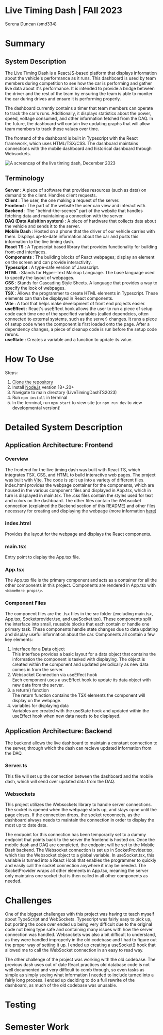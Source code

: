 # Live Timing Dash | FAll 2023
Serena Duncan (smd334)
# Summary
## System Description
The Live Timing Dash is a ReactJS-based platform that displays information about the vehicle's performance as it runs. This dashboard is used by team members during competition to see how the car is performing and gather live data about it's performance. It is intended to provide a bridge between the driver and the rest of the team by ensuring the team is able to moniter the car during drives and ensure it is performing properly. 

The dashboard currently contains a timer that team members can operate to track the car's runs. Additionally, it displays statistics about the power, speed, voltage consumed, and other information fetched from the DAQ. In the future, the dashboard will contain live updating graphs that will allow team members to track these values over time. 

The frontend of the dashboard is built in Typescript with the React framework, which uses HTML/TSX/CSS. The dashboard maintains connections with the mobile dashboard and historical dashboard through Websockets.

![A screencap of the live timing dash, December 2023](src/assets/dash.png)

## Terminology
**Server** : A piece of software that provides resources (such as data) on demand to the client. Handles client requests. <br>
**Client** : The user, the one making a request of the server. <br>
**Frontend** : The part of the website the user can view and interact with. <br>
**Backend** : The "behind-the-scenes" part of the website that handles fetching data and maintaining a connection with the server. <br>
**DAQ (Data Auisition system)** : A piece of hardware that collects data about the vehicle and sends it to the server. <br>
**Mobile Dash** : Hosted on a phone that the driver of our vehicle carries with them. Displays up-to-date information about the car and posts this information to the live timing dash. <br>
**React TS** : A Typescript based library that provides functionality for building front-end interfaces. <br>
**Components** : The building blocks of React webpages; display an element on the screen and can provide interactivity. <br>
**Typescript** : A type-safe version of Javascript. <br>
**HTML** : Stands for Hyper-Text Markup Language. The base language used to specify the layout of webpages. <br>
**CSS** : Stands for Cascading Style Sheets. A language that provides a way to specify the look of webpages. <br>
**TSX** : Allows the programmer to create HTML elements in Typescript. These elements can than be displayed in React components. <br>
**Vite** : A tool that helps make development of front end projects easier. <br>
**useEffect** : React's useEffect hook allows the user to run a piece of setup code  each time one of the specified variables (called dependcies, often connected to external systems, such as the server) changes. It runs a piece of setup code when the component is first loaded onto the page. After a dependency changes, a piece of cleanup code is run before the setup code reruns. <br>
**useState** : Creates a variable and a function to update its value. <br>

# How To Use
Steps:
1) [Clone the repository](https://docs.github.com/en/repositories/creating-and-managing-repositories/cloning-a-repository)
2) Install [Node.js](https://nodejs.org/en/learn/getting-started/how-to-install-nodejs) version 18+.20+
3) Navigate to main directory (LiveTimingDashTS2023)
4) Run `npm install` in terminal
5) In the terminal, run `npm start` to view site (or `npm run dev` to view developmental version)!

# Detailed System Description
## Application Architecture: Frontend
### Overview
The frontend for the live timing dash was built with React TS, which integrates TSX, CSS, and HTML to build interactive web pages. The project was built with [Vite](https://vitejs.dev/guide/). The code is split up into a variety of different files. index.html provides the webpage container for the components, which are housed in the various component files and displayed in App.tsx, which in turn is displayed in    main.tsx. The .css files contain the styles used for text and colors on the dashboard. The other files contain the Websocket connection (explained the Backend section of this README) and other files necessary for creating and displaying the webpage (more information [here](https://vitejs.dev/guide/#scaffolding-your-first-vite-project))

### index.html
Provides the layout for the webpage and displays the React components.

### main.tsx
Entry point to display the App.tsx file.

### App.tsx
The App.tsx file is the primary component and acts as a container for all the other components in this project. Components are rendered in App.tsx with 
`<NameHere props\>`. 

### Component Files
The component files are the .tsx files in the src folder (excluding main.tsx, App.tsx, Socketprovider.tsx, and useSocket.tsx). These components split the interface into small, reusable blocks that each contain or handle one primary task. These components handle state changes due to data updating and display useful information about the car. Components all contain a few key elements:
1) Interface for a Data object <br>
This interface provides a basic layout for a data object that contains the information the component is tasked with displaying. The object is created within the component and updated periodically as new data comes in from the server.
2) Websocket Connection via useEffect hook <br>
Each component uses a useEffect hook to update its data object with new data from the server. 
3) a return() function <br>
The return function contains the TSX elements the component will display on the webpage.
4) variables for displaying data <br>
Variables are created with the useState hook and updated within the useEffect hook when new data needs to be displayed.

## Application Architecture: Backend
The backend allows the live dashboard to maintain a constant connection to the server, through which the dash can recieve updated information from the DAQ.

### Server.ts
This file will set up the connection between the dashboard and the mobile dash, which will send over updated data from the DAQ.

### Websockets
This project utilizes the Websockets library to handle server connections. The socket is opened when the webpage starts up, and stays opne until the page closes. If the connection drops, the socket reconnects, as the dashboard always needs to maintain the connection in order to display the most up to date data. 

The endpoint for this connection has been temporarily set to a dummy endpoint that points back to the server the frontend is hosted on. Once the mobile dash and DAQ are completed, the endpoint will be set to the Mobile Dash backend. The Websocket connection is set up in SocketProvider.tsx, which ties the Websocket object to a global variable. In useSocket.tsx, this variable is turned into a React Hook that enables the programmer to quickly and easily call the socket connection anywhere it may be needed. The SocketProvider wraps all other elements in App.tsx, meaning the server only maintains one socket that is then called in all other components as needed.

# Challenges
One of the biggest challenges with this project was having to teach myself about TypeScript and WebSockets. Typescript was fairly easy to pick up, but porting the code over ended up being very difficult due to the original code not being type safe and containing many issues with how the server connection was handled. Websockets was also a bit difficult to understand, as they were handled improperly in the old codebase and I had to figure out the proper way of setting it up. I ended up creating a useSocket() hook that allowed me to call the WebSocket connection in an easy to read way.

The other challenge of the project was working with the old codebase. The previous dash uses out of date React practices old database code is not well documented and very difficult to comb through, so even tasks as simple as simply seeing what information I needed to include turned into a fairly long process. I ended up deciding to do a full rewrite of the dashboard, as much of the old codebase was unusable.

# Testing

# Semester Work
